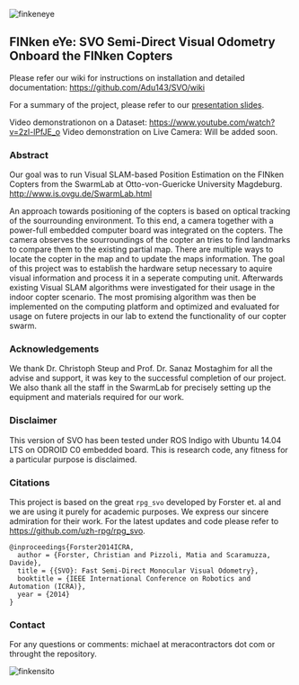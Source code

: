 ![finkeneye](https://scontent-nrt1-1.xx.fbcdn.net/v/t1.0-9/27867829_10156280685570625_1935328121628611094_n.jpg?oh=21b2ce771dc1f2bf95c99bb7d0e23301&oe=5B0AFE3E)

## FINken eYe: SVO Semi-Direct Visual Odometry Onboard the FINken Copters

Please refer our wiki for instructions on installation and detailed documentation: https://github.com/Adu143/SVO/wiki

For a summary of the project, please refer to our [presentation slides](https://www.slideshare.net/MichaelMera/finken-eye-visual-slambased-position-estimation).

Video demonstrationon on a Dataset: https://www.youtube.com/watch?v=2zl-lPfJE_o
Video demonstration on Live Camera: Will be added soon.


### Abstract

Our goal was to run Visual SLAM-based Position Estimation on the FINken Copters from the SwarmLab at Otto-von-Guericke University Magdeburg. http://www.is.ovgu.de/SwarmLab.html

An approach towards positioning of the copters is based on optical tracking of the sourrounding environment. To this end, a camera together with a power-full embedded computer board was integrated on the copters. The camera observes the sourroundings of the copter an tries to find landmarks to compare them to the existing partial map. There are multiple ways to locate the copter in the map and to update the maps information. The goal of this project was to establish the hardware setup necessary to aquire visual information and process it in a seperate computing unit. Afterwards existing Visual SLAM algorithms were investigated for their usage in the indoor copter scenario. The most promising algorithm was then be implemented on the computing platform and optimized and evaluated for usage on futere projects in our lab to extend the functionality of our copter swarm.

### Acknowledgements
We thank Dr. Christoph Steup and Prof. Dr. Sanaz Mostaghim for all the advise and support, it was key to the successful completion of our project. We also thank all the staff in the SwarmLab for precisely setting up the equipment and materials required for our work.

### Disclaimer

This version of SVO has been tested under ROS Indigo with Ubuntu 14.04 LTS on ODROID C0 embedded board. This is research code, any fitness for a particular purpose is disclaimed.

### Citations

This project is based on the great `rpg_svo` developed by Forster et. al and we are using it purely for academic purposes. We express our sincere admiration for their work. For the latest updates and code please refer to https://github.com/uzh-rpg/rpg_svo.

```
@inproceedings{Forster2014ICRA,
  author = {Forster, Christian and Pizzoli, Matia and Scaramuzza, Davide},
  title = {{SVO}: Fast Semi-Direct Monocular Visual Odometry},
  booktitle = {IEEE International Conference on Robotics and Automation (ICRA)},
  year = {2014}
}
```

### Contact

For any questions or comments: michael at meracontractors dot com or throught the repository.


![finkensito](https://scontent-nrt1-1.xx.fbcdn.net/v/t1.0-9/27973788_10156280732990625_1335094655292425729_n.jpg?oh=b035b4f3556601ede6245dc7f3395e71&oe=5B13C150)

